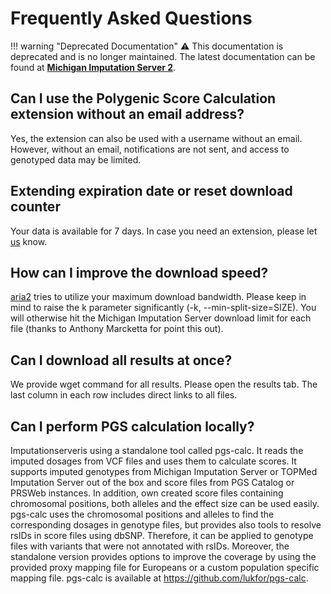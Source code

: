 # Frequently Asked Questions

!!! warning "Deprecated Documentation"
    ⚠️ This documentation is deprecated and is no longer maintained. The latest documentation can be found at [**Michigan Imputation Server 2**](https://genepi.github.io/michigan-imputationserver/).
    
## Can I use the Polygenic Score Calculation extension without an email address?
Yes, the extension can also be used with a username without an email. However, without an email, notifications are not sent, and access to genotyped data may be limited.

## Extending expiration date or reset download counter
Your data is available for 7 days. In case you need an extension, please let [us](/contact) know.

## How can I improve the download speed?
[aria2](https://aria2.github.io/) tries to utilize your maximum download bandwidth. Please keep in mind to raise the k parameter significantly (-k, --min-split-size=SIZE). You will otherwise hit the Michigan Imputation Server download limit for each file (thanks to Anthony Marcketta for point this out).

## Can I download all results at once?
We provide wget command for all results. Please open the results tab. The last column in each row includes direct links to all files.

## Can I perform PGS calculation locally?
Imputationserveris using a standalone tool called pgs-calc. It reads the imputed dosages from VCF files and uses them to calculate scores. It supports imputed genotypes from Michigan Imputation Server or TOPMed Imputation Server out of the box and score files from PGS Catalog or PRSWeb instances. In addition, own created score files containing chromosomal positions, both alleles and the effect size can be used easily. pgs-calc uses the chromosomal positions and alleles to find the corresponding dosages in genotype files, but provides also tools to resolve rsIDs in score files using dbSNP. Therefore, it can be applied to genotype files with variants that were not annotated with rsIDs. Moreover, the standalone version provides options to improve the coverage by using the provided proxy mapping file for Europeans or a custom population specific mapping file. pgs-calc is available at https://github.com/lukfor/pgs-calc.
